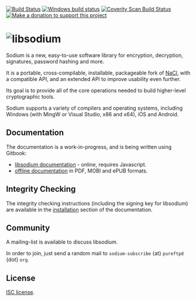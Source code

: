 [![Build Status](https://travis-ci.org/jedisct1/libsodium.svg?branch=master)](https://travis-ci.org/jedisct1/libsodium?branch=master)
[![Windows build status](https://ci.appveyor.com/api/projects/status/fu8s2elx25il98hj?svg=true)](https://ci.appveyor.com/project/jedisct1/libsodium)
[![Coverity Scan Build Status](https://scan.coverity.com/projects/2397/badge.svg)](https://scan.coverity.com/projects/2397)
[![Make a donation to support this project](https://img.shields.io/badge/donate-PayPal-green.svg?style=flat)](https://www.libsodium.org/donate)

![libsodium](https://raw.github.com/jedisct1/libsodium/master/logo.png)
============

Sodium is a new, easy-to-use software library for encryption,
decryption, signatures, password hashing and more.

It is a portable, cross-compilable, installable, packageable
fork of [NaCl](http://nacl.cr.yp.to/), with a compatible API, and an
extended API to improve usability even further.

Its goal is to provide all of the core operations needed to build
higher-level cryptographic tools.

Sodium supports a variety of compilers and operating systems,
including Windows (with MingW or Visual Studio, x86 and x64), iOS and Android.

## Documentation

The documentation is a work-in-progress, and is being written using
Gitbook:

* [libsodium documentation](https://download.libsodium.org/doc/) -
online, requires Javascript.
* [offline documentation](https://www.gitbook.com/book/jedisct1/libsodium/details)
in PDF, MOBI and ePUB formats.

## Integrity Checking

The integrity checking instructions (including the signing key for libsodium)
are available in the [installation](https://download.libsodium.org/doc/installation/index.html#integrity-checking)
section of the documentation.

## Community

A mailing-list is available to discuss libsodium.

In order to join, just send a random mail to `sodium-subscribe` {at}
`pureftpd` {dot} `org`.

## License

[ISC license](https://en.wikipedia.org/wiki/ISC_license).
